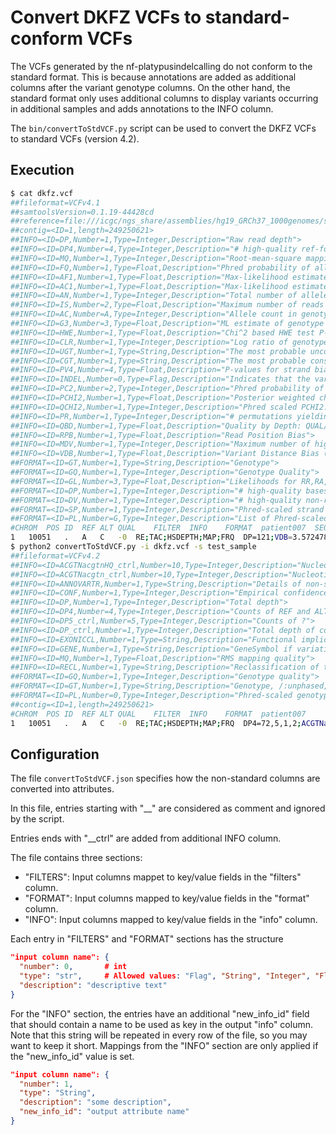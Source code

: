 # Convert DKFZ VCFs to standard-conform VCFs

The VCFs generated by the nf-platypusindelcalling do not conform to the standard format. This is because annotations are added as additional columns after the variant genotype columns. On the other hand, the standard format only uses additional columns to display variants occurring in additional samples and adds annotations to the INFO column.

The `bin/convertToStdVCF.py` script can be used to convert the DKFZ VCFs to standard VCFs (version 4.2).

## Execution

```bash
$ cat dkfz.vcf
##fileformat=VCFv4.1
##samtoolsVersion=0.1.19-44428cd
##reference=file:///icgc/ngs_share/assemblies/hg19_GRCh37_1000genomes/sequence/1KGRef/hs37d5.fa
##contig=<ID=1,length=249250621>
##INFO=<ID=DP,Number=1,Type=Integer,Description="Raw read depth">
##INFO=<ID=DP4,Number=4,Type=Integer,Description="# high-quality ref-forward bases, ref-reverse, alt-forward and alt-reverse bases">
##INFO=<ID=MQ,Number=1,Type=Integer,Description="Root-mean-square mapping quality of covering reads">
##INFO=<ID=FQ,Number=1,Type=Float,Description="Phred probability of all samples being the same">
##INFO=<ID=AF1,Number=1,Type=Float,Description="Max-likelihood estimate of the first ALT allele frequency (assuming HWE)">
##INFO=<ID=AC1,Number=1,Type=Float,Description="Max-likelihood estimate of the first ALT allele count (no HWE assumption)">
##INFO=<ID=AN,Number=1,Type=Integer,Description="Total number of alleles in called genotypes">
##INFO=<ID=IS,Number=2,Type=Float,Description="Maximum number of reads supporting an indel and fraction of indel reads">
##INFO=<ID=AC,Number=A,Type=Integer,Description="Allele count in genotypes for each ALT allele, in the same order as listed">
##INFO=<ID=G3,Number=3,Type=Float,Description="ML estimate of genotype frequencies">
##INFO=<ID=HWE,Number=1,Type=Float,Description="Chi^2 based HWE test P-value based on G3">
##INFO=<ID=CLR,Number=1,Type=Integer,Description="Log ratio of genotype likelihoods with and without the constraint">
##INFO=<ID=UGT,Number=1,Type=String,Description="The most probable unconstrained genotype configuration in the trio">
##INFO=<ID=CGT,Number=1,Type=String,Description="The most probable constrained genotype configuration in the trio">
##INFO=<ID=PV4,Number=4,Type=Float,Description="P-values for strand bias, baseQ bias, mapQ bias and tail distance bias">
##INFO=<ID=INDEL,Number=0,Type=Flag,Description="Indicates that the variant is an INDEL.">
##INFO=<ID=PC2,Number=2,Type=Integer,Description="Phred probability of the nonRef allele frequency in group1 samples being larger (,smaller) than in group2.">
##INFO=<ID=PCHI2,Number=1,Type=Float,Description="Posterior weighted chi^2 P-value for testing the association between group1 and group2 samples.">
##INFO=<ID=QCHI2,Number=1,Type=Integer,Description="Phred scaled PCHI2.">
##INFO=<ID=PR,Number=1,Type=Integer,Description="# permutations yielding a smaller PCHI2.">
##INFO=<ID=QBD,Number=1,Type=Float,Description="Quality by Depth: QUAL/#reads">
##INFO=<ID=RPB,Number=1,Type=Float,Description="Read Position Bias">
##INFO=<ID=MDV,Number=1,Type=Integer,Description="Maximum number of high-quality nonRef reads in samples">
##INFO=<ID=VDB,Number=1,Type=Float,Description="Variant Distance Bias (v2) for filtering splice-site artefacts in RNA-seq data. Note: this version may be broken.">
##FORMAT=<ID=GT,Number=1,Type=String,Description="Genotype">
##FORMAT=<ID=GQ,Number=1,Type=Integer,Description="Genotype Quality">
##FORMAT=<ID=GL,Number=3,Type=Float,Description="Likelihoods for RR,RA,AA genotypes (R=ref,A=alt)">
##FORMAT=<ID=DP,Number=1,Type=Integer,Description="# high-quality bases">
##FORMAT=<ID=DV,Number=1,Type=Integer,Description="# high-quality non-reference bases">
##FORMAT=<ID=SP,Number=1,Type=Integer,Description="Phred-scaled strand bias P-value">
##FORMAT=<ID=PL,Number=G,Type=Integer,Description="List of Phred-scaled genotype likelihoods">
#CHROM	POS	ID	REF	ALT	QUAL	FILTER	INFO	FORMAT	patient007	SEQUENCE_CONTEXT	INFO_control(VAF=variant_allele_fraction;TSR=total_variant_supporting_reads_incl_lowqual)	ANNOTATION_control	DBSNP	1K_GENOMES	ANNOVAR_FUNCTION	GENE	EXONIC_CLASSIFICATION	ANNOVAR_TRANSCRIPTS	SEGDUP	CYTOBAND	REPEAT_MASKER	DAC_BLACKLIST	DUKE_EXCLUDED	HISEQDEPTH	SELFCHAIN	MAPABILITY	SIMPLE_TANDEMREPEATS	CONFIDENCE	RECLASSIFICATION	seqBiasPresent_1	seqingBiasPresent_1	seqBiasPresent_2	seqingBiasPresent_2	Enhancers	CpGislands	TFBScons	ENCODE_DNASE	miRNAs_snoRNAs	miRBase18	COSMIC	miRNAtargets	CgiMountains	phastConsElem20bp	ENCODE_TFBS
1	10051	.	A	C	-0	RE;TAC;HSDEPTH;MAP;FRQ	DP=121;VDB=3.572478e-02;RPB=-7.344126e-01;AF1=0;AC1=0;DP4=72,5,1,2;MQ=41;FQ=-218;PV4=0.019,0.00027,1,0.11	GT:PL:GQ	1/1:0,191,255:99	CCTAACCCTA,CCCTAACCCT	DP=387;DP5=239,15,2,0,16;DP5all=269,75,2,3,38;ACGTNacgtnHQ=239,5,2,0,0,15,0,0,0,0;ACGTNacgtn=269,5,2,1,0,75,18,3,2,0;VAF=0.01;TSR=5;PBINOM=4.89276584292767e-78	unclear	.	.	intergenic	NONE(dist=NONE),DDX11L1(dist=1818)	.	.	Score=0.991956;Name=chr15:102446355	1p36.33	Simple_repeat_Simple_repeat_(CCCTAA)n	.	.	HSDR_1	4031;normScore=89.7	0.333333	trf_1;score=789	1	LQVSIG	.	.	.	.	.	.	.	.	.	.	.	.	CGI(10%);score=90	.	.
$ python2 convertToStdVCF.py -i dkfz.vcf -s test_sample
##fileformat=VCFv4.2
##INFO=<ID=ACGTNacgtnHQ_ctrl,Number=10,Type=Integer,Description="Nucleotide counts on ?">
##INFO=<ID=ACGTNacgtn_ctrl,Number=10,Type=Integer,Description="Nucleotide counts on ?">
##INFO=<ID=ANNOVARTR,Number=1,Type=String,Description="Details of non-synonymous variation's impact on protein">
##INFO=<ID=CONF,Number=1,Type=Integer,Description="Empirical confidence level of call, ten levels (1-10), >7=trustworthy">
##INFO=<ID=DP,Number=1,Type=Integer,Description="Total depth">
##INFO=<ID=DP4,Number=4,Type=Integer,Description="Counts of REF and ALT reads on forward and reverse strand">
##INFO=<ID=DP5_ctrl,Number=5,Type=Integer,Description="Counts of ?">
##INFO=<ID=DP_ctrl,Number=1,Type=Integer,Description="Total depth of control">
##INFO=<ID=EXONICCL,Number=1,Type=String,Description="Functional implication if variation is located with respect to exon">
##INFO=<ID=GENE,Number=1,Type=String,Description="GeneSymbol if variation overlaps gene">
##INFO=<ID=MQ,Number=1,Type=Float,Description="RMS mapping quality">
##INFO=<ID=RECL,Number=1,Type=String,Description="Reclassification of the germline/somatic state based on additional information">
##FORMAT=<ID=GQ,Number=1,Type=Integer,Description="Genotype quality">
##FORMAT=<ID=GT,Number=1,Type=String,Description="Genotype, /:unphased, |:phased">
##FORMAT=<ID=PL,Number=0,Type=Integer,Description="Phred-scaled genotype likelihoods rounded to closest integer">
##contig=<ID=1,length=249250621>
#CHROM	POS	ID	REF	ALT	QUAL	FILTER	INFO	FORMAT	patient007
1	10051	.	A	C	-0	RE;TAC;HSDEPTH;MAP;FRQ	DP4=72,5,1,2;ACGTNacgtnHQ_ctrl=239,5,2,0,0,15,0,0,0,0;RECL=LQVSIG;DP_ctrl=387;DP5_ctrl=239,15,2,0,16;ANNOVARTR=.;MQ=41;EXONICCL=.;CONF=1;GENE=NONE(dist=NONE),DDX11L1(dist=1818);ACGTNacgtn_ctrl=269,5,2,1,0,75,18,3,2,0;DP=121	GT:PL:GQ	1/1:0,191,255:99
```

## Configuration

The file `convertToStdVCF.json` specifies how the non-standard columns are converted into attributes.

In this file, entries starting with "__" are considered as comment and ignored by the script.

Entries ends with "__ctrl" are added from additional INFO column.

The file contains three sections:

  * "FILTERS": Input columns mappet to key/value fields in the "filters" column.
  * "FORMAT": Input columns mapped to key/value fields in the "format" column.
  * "INFO": Input columns mapped to key/value fields in the "info" column.

Each entry in "FILTERS" and "FORMAT" sections has the structure

```json
"input column name": {
  "number": 0,       # int
  "type": "str",     # Allowed values: "Flag", "String", "Integer", "Float", 
  "description": "descriptive text"  
}
```

For the "INFO" section, the entries have an additional "new_info_id" field that should contain a name to be used as key in the output "info" column. Note that this string will be repeated in every row of the file, so you may want to keep it short. Mappings from the "INFO" section are only applied if the "new_info_id" value is set.

```json
"input column name": {
  "number": 1,  
  "type": "String",
  "description": "some description",
  "new_info_id": "output attribute name"
}
```

